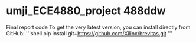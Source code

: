 # umji_ECE4880_project 488ddw
Final report code
To get the very latest version, you can install directly from GitHub:
'''shell
pip install git+https://github.com/Xilinx/brevitas.git
'''
